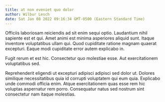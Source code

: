 ```yaml
---
title: at non eveniet quo dolor
author: Wilbur Lesch
date: Sat Jan 08 2022 09:16:34 GMT-0500 (Eastern Standard Time)
---
```

Officiis laboriosam reiciendis ad sit enim sequi optio. Laudantium nihil sapiente est et qui. Amet animi est minima asperiores aliquid sunt. Itaque inventore voluptatibus ullam qui. Quod cupiditate ratione magnam quaerat excepturi. Eaque modi cupiditate error autem explicabo in.

 Fugit rerum et est hic. Consectetur quo molestiae esse. Aut exercitationem voluptatibus sed.

 Reprehenderit eligendi ut excepturi adipisci adipisci sed dolor ut. Dolores similique necessitatibus quia id corrupti voluptatem qui eum quia. Explicabo unde commodi officia enim. Atque exercitationem quas esse rem hic voluptas aspernatur rem porro. Consequatur natus sed nostrum sint consectetur nam itaque molestias.